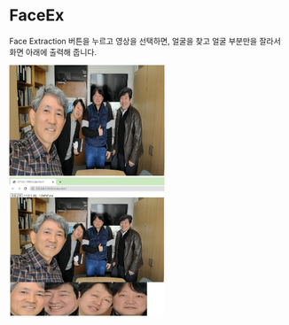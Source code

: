 # FaceEx
Face Extraction
버튼을 누르고 영상을 선택하면,
얼굴을 찾고 
얼굴 부분만을 잘라서
화면 아래에 출력해 줍니다.

<img src="https://github.com/jcshim/FaceEx/blob/main/test1.png" width="280" height="200"/>
<img src="https://github.com/jcshim/FaceEx/blob/main/res.jpg" width="280" height="250"/>
